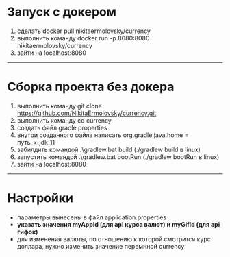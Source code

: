 # Запуск с докером 
1. сделать docker pull nikitaermolovsky/currency
2. выполнить команду docker run -p 8080:8080 nikitaermolovsky/currency
3. зайти на localhost:8080
___
# Сборка проекта без докера 
1. выполнить команду git clone https://github.com/NikitaErmolovsky/currency.git
2. выполнить команду cd currency
3. создать файл gradle.properties
4. внутри созданного файла написать org.gradle.java.home = путь_к_jdk_11
5. забилдить командой .\gradlew.bat build (./gradlew build в linux)
6. запустить командой .\gradlew.bat bootRun (./gradlew bootRun в linux)
7. зайти на localhost:8080
___
# Настройки 
-  параметры вынесены в файл application.properties
-  **указать значения myAppId (для api курса валют) и myGifId (для api гифок)**
- для изменения валюты, по отношению к которой смотрится курс доллара, нужно изменить значение перемнной currency



